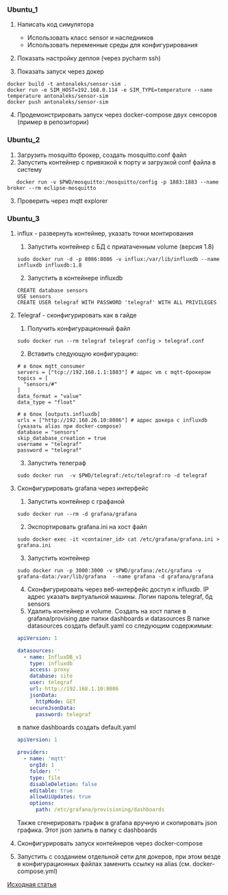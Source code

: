### Ubuntu_1
1. Написать код симулятора
    * Использовать класс sensor и наследников
    * Использовать переменные среды для конфигурирования
    
2. Показать настройку деплоя (через pycharm ssh)
3. Показать запуск через докер
```shell
docker build -t antonaleks/sensor-sim .
docker run -e SIM_HOST=192.168.0.114 -e SIM_TYPE=temperature --name temperature antonaleks/sensor-sim
docker push antonaleks/sensor-sim
```
4. Продемонстрировать запуск через docker-compose двух сенсоров (пример в репозитории)

### Ubuntu_2
1. Загрузить mosquitto брокер, создать mosquitto.conf файл
2. Запустить контейнер с привязкой к порту и загрузкой conf файла в систему
```shell
   docker run -v $PWD/mosquitto:/mosquitto/config -p 1883:1883 --name broker --rm eclipse-mosquitto
```
3. Проверить через mqtt explorer

### Ubuntu_3
1. influx - развернуть контейнер, указать точки монтирования
   1. Запустить контейнер с БД с приатаченным volume (версия 1.8)
   ```shell
   sudo docker run -d -p 8086:8086 -v influx:/var/lib/influxdb --name influxdb influxdb:1.8
   ```
   2. Запустить в контейнере influxdb 
   ```shell
   CREATE database sensors
   USE sensors
   CREATE USER telegraf WITH PASSWORD 'telegraf' WITH ALL PRIVILEGES
   ```
2. Telegraf - сконфигурировать как в гайде
   1. Получить конфигурационный файл
   ```shell
   sudo docker run --rm telegraf telegraf config > telegraf.conf
   ```
   2. Вставить следующую конфигурацию:
   ```shell
   # в блок mqtt_consumer
   servers = ["tcp://192.168.1.1:1883"] # адрес vm с mqtt-брокером
   topics = [
     "sensors/#"
   ]
   data_format = "value"
   data_type = "float"
   
   # в блок [outputs.influxdb]    
   urls = ["http://192.168.26.10:8086"] # адрес докера с influxdb (указать alias при docker-compose)
   database = "sensors"
   skip_database_creation = true
   username = "telegraf"
   password = "telegraf"
   ```
   3. Запустить телеграф
   ```shell
   sudo docker run  -v $PWD/telegraf:/etc/telegraf:ro -d telegraf
   ```
3. Сконфигурировать grafana через интерфейс
   1. Запустить контейнер с графаной
   ```shell
   sudo docker run --rm -d grafana/grafana
   ```
   2. Экспортировать grafana.ini на хост файл
   ```shell
   sudo docker exec -it <container_id> cat /etc/grafana/grafana.ini > grafana.ini
   ```
   3. Запустить контейнер
   ```shell
   sudo docker run -p 3000:3000 -v $PWD/grafana:/etc/grafana -v grafana-data:/var/lib/grafana  --name grafana -d grafana/grafana
   ```
   4. Сконфигурировать через веб-интерфейс доступ к influxdb. IP адрес указать виртуальной машины. Логин пароль telegraf, бд sensors
   5. Удалить контейнер и volume. Создать на хост папке в grafana/provising две папки dashboards и datasources
   В папке datasources создать default.yaml со следующим содержимым:
   ```yaml
   apiVersion: 1
   
   datasources:
     - name: InfluxDB_v1
       type: influxdb
       access: proxy
       database: site
       user: telegraf
       url: http://192.168.1.10:8086
       jsonData:
         httpMode: GET
       secureJsonData:
         password: telegraf
   ```
   
   в папке dashboards создать default.yaml
   ```yaml
   apiVersion: 1
   
   providers:
     - name: 'mqtt'
       orgId: 1
       folder: ''
       type: file
       disableDeletion: false
       editable: true
       allowUiUpdates: true
       options:
         path: /etc/grafana/provisioning/dashboards
   ```
   Также сгенерировать график в grafana вручную и скопировать json графика. Этот json залить в папку с dashboards
   
4. Сконфигурировать запуск контейнеров через docker-compose
  1. Запустить с созданием отдельной сети для докеров, при этом везде в конфигурационных файлах заменить ссылку на alias (см. docker-compose.yml)


[Исходная статья](https://coderlessons.com/articles/programmirovanie/raspberry-pi-iot-datchiki-influxdb-mqtt-i-grafana)